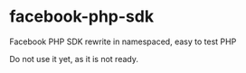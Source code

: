 facebook-php-sdk
================

Facebook PHP SDK rewrite in namespaced, easy to test PHP

Do not use it yet, as it is not ready.
